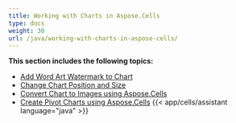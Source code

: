 ```yaml
---
title: Working with Charts in Aspose.Cells
type: docs
weight: 30
url: /java/working-with-charts-in-aspose-cells/
---
```


 **This section includes the following topics:**
- [Add Word Art Watermark to Chart](/cells/java/add-word-art-watermark-to-chart/)
- [Change Chart Position and Size](/cells/java/change-chart-position-and-size/)
- [Convert Chart to Images using Aspose.Cells](/cells/java/convert-chart-to-images-using-aspose-cells/)
- [Create Pivot Charts using Aspose.Cells](/cells/java/create-pivot-charts-using-aspose-cells/)
{{< app/cells/assistant language="java" >}}